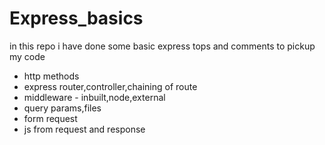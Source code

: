 # Express_basics
in this repo i have done some basic express tops and comments to pickup my code 

+ http methods
+ express router,controller,chaining of route
+ middleware - inbuilt,node,external
+ query params,files
+ form request 
+ js from request and response
